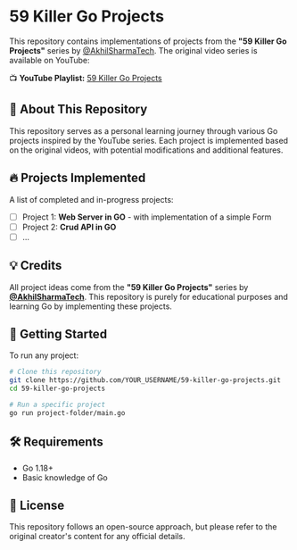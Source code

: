 # 59 Killer Go Projects

This repository contains implementations of projects from the **"59 Killer Go Projects"** series by [@AkhilSharmaTech](https://www.youtube.com/@AkhilSharmaTech). The original video series is available on YouTube:

📺 **YouTube Playlist:** [59 Killer Go Projects](https://www.youtube.com/playlist?list=PL5dTjWUk_cPYztKD7WxVFluHvpBNM28N9)

## 📌 About This Repository
This repository serves as a personal learning journey through various Go projects inspired by the YouTube series. Each project is implemented based on the original videos, with potential modifications and additional features.

## 🔥 Projects Implemented
A list of completed and in-progress projects:
- [ ] Project 1: **Web Server in GO** - with implementation of a simple Form
- [ ] Project 2: **Crud API in GO**
- [ ] ...

## 💡 Credits
All project ideas come from the **"59 Killer Go Projects"** series by **[@AkhilSharmaTech](https://www.youtube.com/@AkhilSharmaTech)**. This repository is purely for educational purposes and learning Go by implementing these projects.

## 🚀 Getting Started
To run any project:
```sh
# Clone this repository
git clone https://github.com/YOUR_USERNAME/59-killer-go-projects.git
cd 59-killer-go-projects

# Run a specific project
go run project-folder/main.go
```

## 🛠 Requirements
- Go 1.18+
- Basic knowledge of Go

## 📜 License
This repository follows an open-source approach, but please refer to the original creator's content for any official details.

